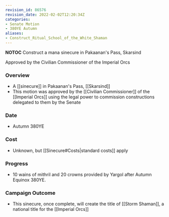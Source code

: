 ```yaml
---
revision_id: 86576
revision_date: 2022-02-02T12:20:34Z
categories:
- Senate Motion
- 380YE Autumn
aliases:
- Construct_Ritual_School_of_the_White_Shaman
---
```



__NOTOC__
Construct a mana sinecure in Pakaanan's Pass, Skarsind

Approved by the Civilian Commissioner of the Imperial Orcs

### Overview
* A [[sinecure]] in Pakaanan's Pass, [[Skarsind]]
* This motion was approved by the [[Civilian Commissioner]] of the [[Imperial Orcs]] using the legal power to commission constructions delegated to them by the Senate

### Date
* Autumn 380YE

### Cost
* Unknown, but [[Sinecure#Costs|standard costs]] apply

### Progress
* 10 wains of mithril and 20 crowns provided by Yargol after Autumn Equinox 380YE.

### Campaign Outcome
* This sinecure, once complete, will create the title of [[Storm Shaman]], a national title for the [[Imperial Orcs]]
